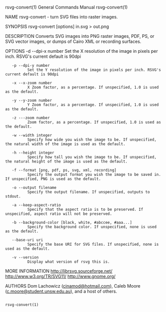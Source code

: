 rsvg-convert(1)                                                                            General Commands Manual                                                                            rsvg-convert(1)



NAME
       rsvg-convert - turn SVG files into raster images.

SYNOPSIS
       rsvg-convert [options] in.svg > out.png

DESCRIPTION
       Converts SVG images into PNG raster images, PDF, PS, or SVG vector images, or dumps of Cairo XML or recording surfaces.

   OPTIONS
       -d --dpi-x number
              Set the X resolution of the image in pixels per inch. RSVG's current default is 90dpi

       -p --dpi-y number
              Set the Y resolution of the image in pixels per inch. RSVG's current default is 90dpi

       -x --x-zoom number
              X Zoom factor, as a percentage. If unspecified, 1.0 is used as the default.

       -y --y-zoom number
              Y Zoom factor, as a percentage. If unspecified, 1.0 is used as the default.

       -z ---zoom number
              Zoom factor, as a percentage. If unspecified, 1.0 is used as the default.

       -w --width integer
              Specify how wide you wish the image to be. If unspecified, the natural width of the image is used as the default.

       -h --height integer
              Specify how tall you wish the image to be. If unspecified, the natural height of the image is used as the default.

       -f --format [png, pdf, ps, svg, xml, recording]
              Specify the output format you wish the image to be saved in. If unspecified, PNG is used as the default.

       -o --output filename
              Specify the output filename. If unspecified, outputs to stdout.

       -a --keep-aspect-ratio
              Specify that the aspect ratio is to be preserved. If unspecified, aspect ratio will not be preserved.

       -b --background-color [black, white, #abccee, #aaa...]
              Specify the background color. If unspecified, none is used as the default.

       --base-uri uri
              Specify the base URI for SVG files. If unspecified, none is used as the default.

       -v --version
              Display what version of rsvg this is.

MORE INFORMATION
       http://librsvg.sourceforge.net/ http://www.w3.org/TR/SVG11/ http://www.gnome.org/

AUTHORS
       Dom Lachowicz (cinamod@hotmail.com), Caleb Moore (c.moore@student.unsw.edu.au), and a host of others.



                                                                                                                                                                                              rsvg-convert(1)
